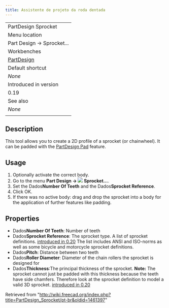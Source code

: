```yaml
---
title: Assistente de projeto da roda dentada
---
```

|  |
| --- |
| PartDesign Sprocket |
| Menu location |
| Part Design → Sprocket... |
| Workbenches |
| [PartDesign](/PartDesign_Workbench "PartDesign Workbench") |
| Default shortcut |
| *None* |
| Introduced in version |
| 0.19 |
| See also |
| *None* |
|  |

## Description

This tool allows you to create a 2D profile of a sprocket (or chainwheel). It can be padded with the [PartDesign Pad](/PartDesign_Pad "PartDesign Pad") feature.

## Usage

1. Optionally activate the correct body.
2. Go to the menu **Part Design → ![](/images/PartDesign_Sprocket.svg) Sprocket...**.
3. Set the Dados**Number Of Teeth** and the Dados**Sprocket Reference**.
4. Click OK.
5. If there was no active body: drag and drop the sprocket into a body for the application of further features like padding.

## Properties

* Dados**Number Of Teeth**: Number of teeth
* Dados**Sprocket Reference**: The sprocket type. A list of sprocket definitions. [introduced in 0.20](/Release_notes_0.20 "Release notes 0.20") The list includes ANSI and ISO-norms as well as some bicycle and motorcycle sprocket definitions.
* Dados**Pitch**: Distance between two teeth
* Dados**Roller Diameter**: Diameter of the chain rollers the sprocket is designed for
* Dados**Thickness**:The principal thickness of the sprocket. **Note:** The sprocket cannot just be padded with this thickness because the teeth have side chamfers. Therefore look at the sprocket definition to model a valid 3D sprocket. [introduced in 0.20](/Release_notes_0.20 "Release notes 0.20")

Retrieved from "<http://wiki.freecad.org/index.php?title=PartDesign_Sprocket/pt-br&oldid=1461397>"